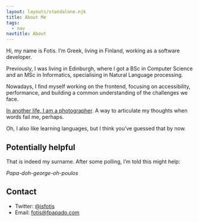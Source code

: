 ```yaml
---
layout: layouts/standalone.njk
title: About Me
tags:
  - nav
navtitle: About
---
```


Hi, my name is Fotis. I’m Greek, living in Finland, working as a software developer.

Previously, I was living in Edinburgh, where I got a BSc in Computer Science and an MSc in Informatics, specialising in Natural Language processing.

Nowadays, I find myself working on the frontend, focusing on accessibility, performance, and building a common understanding of the challenges we face.

[In another life, I am a photographer](https://fotis.photos). A way to articulate my thoughts when words fail me, perhaps.

Oh, I also like learning languages, but I think you’ve guessed that by now.

## Potentially helpful

That is indeed my surname. After some polling, I’m told this might help:

_Papa-doh-george-oh-poulos_

## Contact

- Twitter: [@isfotis](https://twitter.com/isfotis)
- Email: [fotis@fpapado.com](mailto:fotis@fpapado.com)
